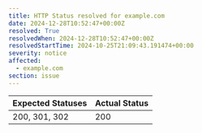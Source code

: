 ```yaml
---
title: HTTP Status resolved for example.com
date: 2024-12-28T10:52:47+00:00Z
resolved: True
resolvedWhen: 2024-12-28T10:52:47+00:00Z
resolvedStartTime: 2024-10-25T21:09:43.191474+00:00
severity: notice
affected:
  - example.com
section: issue
---
```


| Expected Statuses | Actual Status  |
|-------------------|----------------|
| 200, 301, 302 | 200 |
